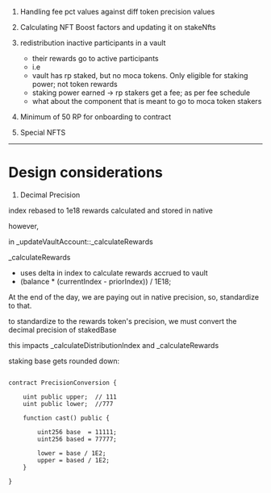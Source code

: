 1. Handling fee pct values against diff token precision values

2. Calculating NFT Boost factors and updating it on stakeNfts

3. redistribution inactive participants in a vault
    - their rewards go to active participants
    - i.e
    - vault has rp staked, but no moca tokens. Only eligible for staking power; not token rewards
    - staking power earned -> rp stakers get a fee; as per fee schedule
    - what about the component that is meant to go to moca token stakers

4. Minimum of 50 RP for onboarding to contract

5. Special NFTS

----


# Design considerations

1. Decimal Precision

index rebased to 1e18
rewards calculated and stored in native

however,

in _updateVaultAccount::_calculateRewards

_calculateRewards
- uses delta in index to calculate rewards accrued to vault
- (balance * (currentIndex - priorIndex)) / 1E18;

At the end of the day, we are paying out in native precision,
so, standardize to that.

to standardize to the rewards token's precision, 
we must convert the decimal precision of stakedBase

this impacts _calculateDistributionIndex and _calculateRewards

staking base gets rounded down: 
```solidity

contract PrecisionConversion {

    uint public upper;  // 111
    uint public lower;  //777

    function cast() public {
        
        uint256 base  = 11111;
        uint256 based = 77777;
        
        lower = base / 1E2;
        upper = based / 1E2;
    }

}
```

